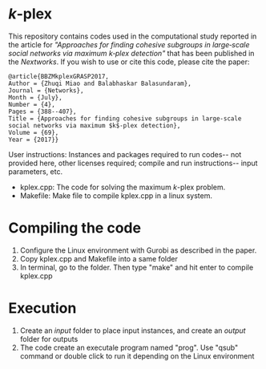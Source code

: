 # _k_-plex
This repository contains codes used in the computational study reported in the article for *"Approaches for finding cohesive subgroups in large‐scale social networks via maximum k‐plex detection"* that has been published in the _Nextworks_. If you wish to use or cite this code, please cite the paper:
```
@article{BBZMkplexGRASP2017,
Author = {Zhuqi Miao and Balabhaskar Balasundaram},
Journal = {Networks},
Month = {July},
Number = {4},
Pages = {388--407},
Title = {Approaches for finding cohesive subgroups in large-scale social networks via maximum $k$-plex detection},
Volume = {69},
Year = {2017}}
```

User instructions: Instances and packages required to run codes-- not provided here, other licenses required; compile and run instructions-- input parameters, etc.

* kplex.cpp: The code for solving the maximum _k_-plex problem.
* Makefile: Make file to compile kplex.cpp in a linux system.

# Compiling the code
1. Configure the Linux environment with Gurobi as described in the paper.
2. Copy kplex.cpp and Makefile into a same folder
3. In terminal, go to the folder. Then type "make" and hit enter to compile kplex.cpp

# Execution
1. Create an _input_ folder to place input instances, and create an _output_ folder for outputs
2. The code create an executale program named "prog". Use "qsub" command or double click to run it depending on the Linux environment
